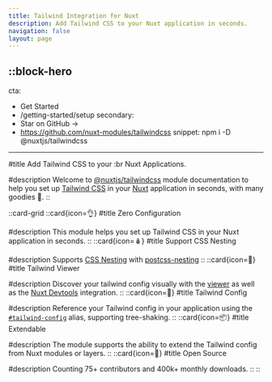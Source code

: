 ```yaml
---
title: Tailwind Integration for Nuxt
description: Add Tailwind CSS to your Nuxt application in seconds.
navigation: false
layout: page
---
```


::block-hero
---
cta:
  - Get Started
  - /getting-started/setup
secondary:
  - Star on GitHub →
  - https://github.com/nuxt-modules/tailwindcss
snippet: npm i -D @nuxtjs/tailwindcss
---

#title
Add Tailwind CSS to your :br Nuxt Applications.

#description
Welcome to [@nuxtjs/tailwindcss](https://github.com/nuxt-modules/tailwindcss) module documentation to help you set up [Tailwind CSS](https://tailwindcss.com) in your [Nuxt](https://nuxt.com) application in seconds, with many goodies 🍬.
::

::card-grid
  ::card{icon=👌}
  #title
  Zero Configuration

  #description
  This module helps you set up Tailwind CSS in your Nuxt application in seconds.
  ::
  ::card{icon=🪆}
  #title
  Support CSS Nesting

  #description
  Supports [CSS Nesting](https://drafts.csswg.org/css-nesting-1/) with [postcss-nesting](https://github.com/csstools/postcss-nesting)
  ::
  ::card{icon=🎨}
  #title
  Tailwind Viewer

  #description
  Discover your tailwind config visually with the [viewer](/tailwind/viewer) as well as the [Nuxt Devtools](https://devtools.nuxtjs.org) integration.
  ::
  ::card{icon=🔗}
  #title
  Tailwind Config

  #description
  Reference your Tailwind config in your application using the [`#tailwind-config`](/tailwind/config#referencing-in-the-application) alias, supporting tree-shaking.
  ::
  ::card{icon=📦}
  #title
  Extendable

  #description
  The module supports the ability to extend the Tailwind config from Nuxt modules or layers.
  ::
  ::card{icon=💚}
  #title
  Open Source

  #description
  Counting 75+ contributors and 400k+ monthly downloads.
  ::
::

